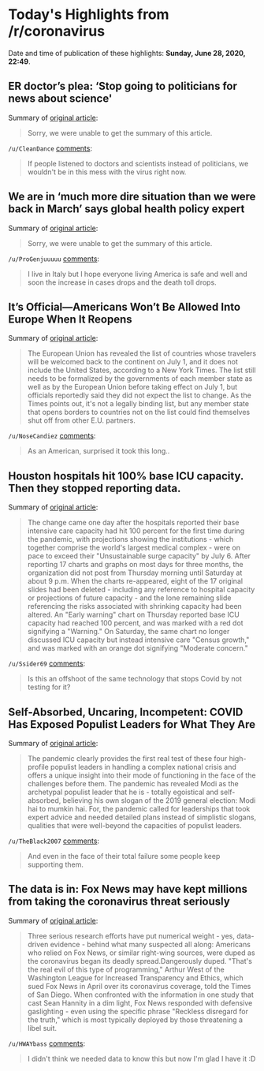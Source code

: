 # Today's Highlights from /r/coronavirus

Date and time of publication of these highlights: **Sunday, June 28, 2020, 22:49**.

## ER doctor’s plea: ‘Stop going to politicians for news about science'

Summary of [original article](http://www.msnbc.com/node/1371336):

> Sorry, we were unable to get the summary of this article.

`/u/CleanDance` [comments](https://www.reddit.com/r/Coronavirus/comments/hhiwev/er_doctors_plea_stop_going_to_politicians_for/):

> If people listened to doctors and scientists instead of politicians, we wouldn't be in this mess with the virus right now.

## We are in ‘much more dire situation than we were back in March’ says global health policy expert

Summary of [original article](https://www.msnbc.com/deadline-white-house/watch/we-are-in-much-more-dire-situation-than-we-were-back-in-march-says-global-health-policy-expert-86058565970):

> Sorry, we were unable to get the summary of this article.

`/u/ProGenjuuuuu` [comments](https://www.reddit.com/r/Coronavirus/comments/hhnxua/we_are_in_much_more_dire_situation_than_we_were/):

> I live in Italy but I hope everyone living America is safe and well and soon the increase in cases drops and the death toll drops.

## It’s Official—Americans Won’t Be Allowed Into Europe When It Reopens

Summary of [original article](https://www.afar.com/magazine/europe-finally-set-to-reopen-but-not-to-us-travelers):

> The European Union has revealed the list of countries whose travelers will be welcomed back to the continent on July 1, and it does not include the United States, according to a New York Times. The list still needs to be formalized by the governments of each member state as well as by the European Union before taking effect on July 1, but officials reportedly said they did not expect the list to change. As the Times points out, it's not a legally binding list, but any member state that opens borders to countries not on the list could find themselves shut off from other E.U. partners.

`/u/NoseCandiez` [comments](https://www.reddit.com/r/Coronavirus/comments/hhgc4u/its_officialamericans_wont_be_allowed_into_europe/):

> As an American, surprised it took this long..

## Houston hospitals hit 100% base ICU capacity. Then they stopped reporting data.

Summary of [original article](https://www.houstonchronicle.com/news/houston-texas/houston/article/Houston-hospitals-hit-100-base-ICU-capacity-15372256.php):

> The change came one day after the hospitals reported their base intensive care capacity had hit 100 percent for the first time during the pandemic, with projections showing the institutions - which together comprise the world's largest medical complex - were on pace to exceed their "Unsustainable surge capacity" by July 6. After reporting 17 charts and graphs on most days for three months, the organization did not post from Thursday morning until Saturday at about 9 p.m. When the charts re-appeared, eight of the 17 original slides had been deleted - including any reference to hospital capacity or projections of future capacity - and the lone remaining slide referencing the risks associated with shrinking capacity had been altered. An "Early warning" chart on Thursday reported base ICU capacity had reached 100 percent, and was marked with a red dot signifying a "Warning." On Saturday, the same chart no longer discussed ICU capacity but instead intensive care "Census growth," and was marked with an orange dot signifying "Moderate concern."

`/u/Ssider69` [comments](https://www.reddit.com/r/Coronavirus/comments/hhkl37/houston_hospitals_hit_100_base_icu_capacity_then/):

> Is this an offshoot of the same technology that stops Covid by not testing for it?

## Self-Absorbed, Uncaring, Incompetent: COVID Has Exposed Populist Leaders for What They Are

Summary of [original article](https://thewire.in/politics/trump-bolsonaro-jognson-modi-populist-leaders-covid):

> The pandemic clearly provides the first real test of these four high-profile populist leaders in handling a complex national crisis and offers a unique insight into their mode of functioning in the face of the challenges before them. The pandemic has revealed Modi as the archetypal populist leader that he is - totally egoistical and self-absorbed, believing his own slogan of the 2019 general election: Modi hai to mumkin hai. For, the pandemic called for leaderships that took expert advice and needed detailed plans instead of simplistic slogans, qualities that were well-beyond the capacities of populist leaders.

`/u/TheBlack2007` [comments](https://www.reddit.com/r/Coronavirus/comments/hhryv2/selfabsorbed_uncaring_incompetent_covid_has/):

> And even in the face of their total failure some people keep supporting them.

## The data is in: Fox News may have kept millions from taking the coronavirus threat seriously

Summary of [original article](https://www.washingtonpost.com/lifestyle/media/the-data-is-in-fox-news-may-have-kept-millions-from-taking-the-coronavirus-threat-seriously/2020/06/26/60d88aa2-b7c3-11ea-a8da-693df3d7674a_story.html):

> Three serious research efforts have put numerical weight - yes, data-driven evidence - behind what many suspected all along: Americans who relied on Fox News, or similar right-wing sources, were duped as the coronavirus began its deadly spread.Dangerously duped. "That's the real evil of this type of programming," Arthur West of the Washington League for Increased Transparency and Ethics, which sued Fox News in April over its coronavirus coverage, told the Times of San Diego. When confronted with the information in one study that cast Sean Hannity in a dim light, Fox News responded with defensive gaslighting - even using the specific phrase "Reckless disregard for the truth," which is most typically deployed by those threatening a libel suit.

`/u/HWAYbass` [comments](https://www.reddit.com/r/Coronavirus/comments/hhhk7t/the_data_is_in_fox_news_may_have_kept_millions/):

> I didn't think we needed data to know this but now I'm glad I have it :D

